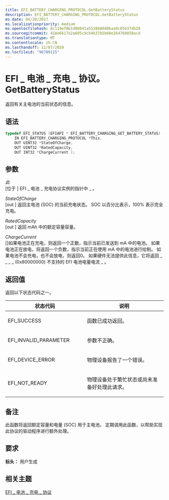 ```yaml
---
title: EFI_BATTERY_CHARGING_PROTOCOL.GetBatteryStatus
description: EFI_BATTERY_CHARGING_PROTOCOL.GetBatteryStatus
ms.date: 04/20/2017
ms.localizationpriority: medium
ms.openlocfilehash: 8c119ef8b1d00941a5528b00d8baa9c85b374b29
ms.sourcegitcommit: 418e6617e2a695c9cb4b37b5b60e264760858acd
ms.translationtype: MT
ms.contentlocale: zh-CN
ms.lasthandoff: 12/07/2020
ms.locfileid: "96789115"
---
```

# <a name="efi_battery_charging_protocolgetbatterystatus"></a>EFI \_ 电池 \_ 充电 \_ 协议。GetBatteryStatus


返回有关主电池的当前状态的信息。

## <a name="syntax"></a>语法


```cpp
typedef EFI_STATUS (EFIAPI * EFI_BATTERY_CHARGING_GET_BATTERY_STATUS) (
    IN EFI_BATTERY_CHARGING_PROTOCOL *This,
    OUT UINT32 *StateOfCharge,
    OUT UINT32 *RatedCapacity,
    OUT INT32 *ChargeCurrent );
```

## <a name="parameters"></a>参数


<a href="" id="this"></a>*此*  
\[位于 \] EFI \_ 电池 \_ 充电协议实例的指针中 \_ 。

<a href="" id="stateofcharge"></a>*StateOfCharge*  
\[out \] 返回主电池 (SOC) 的当前充电状态。 SOC 以百分比表示，100% 表示完全充电。

<a href="" id="ratedcapacity"></a>*RatedCapacity*  
\[out \] 返回 mAh 中的额定容量容量。

<a href="" id="chargecurrent"></a>*ChargeCurrent*  
\[\]如果电池正在充电，则返回一个正数，指示当前已发送到 mA 中的电池。 如果电池正在放电，将返回一个负数，指示当前正在使用 mA 中的电池进行绘制。 如果电池不会充电，也不会放电，则返回0。 如果硬件无法提供此信息，它将返回 \_ \_ \_ \_ (0x80000000) 不支持的 EFI 电池电量电流 \_ 。

## <a name="return-value"></a>返回值


返回以下状态代码之一。

<table>
<colgroup>
<col width="50%" />
<col width="50%" />
</colgroup>
<thead>
<tr class="header">
<th>状态代码</th>
<th>说明</th>
</tr>
</thead>
<tbody>
<tr class="odd">
<td><p>EFI_SUCCESS</p></td>
<td><p>函数已成功返回。</p></td>
</tr>
<tr class="even">
<td><p>EFI_INVALID_PARAMETER</p></td>
<td><p>参数不正确。</p></td>
</tr>
<tr class="odd">
<td><p>EFI_DEVICE_ERROR</p></td>
<td><p>物理设备报告了一个错误。</p></td>
</tr>
<tr class="even">
<td><p>EFI_NOT_READY</p></td>
<td><p>物理设备处于繁忙状态或尚未准备好处理此请求。</p></td>
</tr>
</tbody>
</table>

 

## <a name="remarks"></a>备注


此函数将返回额定容量和电量 (SOC) 用于主电池。 定期调用此函数，以帮助实现此协议的驱动程序进行额外处理。

## <a name="requirements"></a>要求


**标头：** 用户生成

## <a name="related-topics"></a>相关主题
[EFI \_ 电池 \_ 充电 \_ 协议](efi-battery-charging-protocol.md)  



